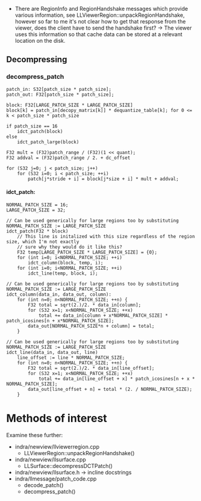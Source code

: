 - There are RegionInfo and RegionHandshake messages which provide various information,
  see LLViewerRegion::unpackRegionHandshake, however so far to me it's not clear how to
  get that response from the viewer, does the client have to send the handshake first?
  → The viewer uses this information so that cache data can be stored at a relevant
    location on the disk.


## Decompressing


### decompress_patch
```text
patch_in: S32[patch_size * patch_size];
patch_out: F32[patch_size * patch_size];

block: F32[LARGE_PATCH_SIZE * LARGE_PATCH_SIZE]
block[k] = patch_in[decopy_matrix[k]] * dequantize_table[k]; for 0 <= k < patch_size * patch_size

if patch_size == 16
    idct_patch(block)
else
    idct_patch_large(block) 

F32 mult = (F32)patch_range / (F32)(1 << quant);
F32 addval = (F32)patch_range / 2. + dc_offset

for (S32 j=0; j < patch_size; j++)
    for (S32 i=0; i < patch_size; ++i)
        patch[j*stride + i] = block[j*size + i] * mult + addval;
```

#### idct_patch:

```text
NORMAL_PATCH_SIZE = 16;
LARGE_PATCH_SIZE = 32;

// Can be used generically for large regions too by substituting NORMAL_PATCH_SIZE := LARGE_PATCH_SIZE
idct_patch(F32 * block)
    // This line is initalized with this size regardless of the region size, which I'm not exactly
    // sure why they would do it like this?
    F32 temp[LARGE_PATCH_SIZE * LARGE_PATCH_SIZE] = {0};
    for (int i=0; i<NORMAL_PATCH_SIZE; ++i)
        idct_column(block, temp, i);
    for (int i=0; i<NORMAL_PATCH_SIZE; ++i)
        idct_line(temp, block, i);

// Can be used generically for large regions too by substituting NORMAL_PATCH_SIZE := LARGE_PATCH_SIZE
idct_column(data_in, data_out, column):
    for (int n=0; n<NORMAL_PATCH_SIZE; ++n) {
        F32 total = sqrt(2.)/2. * data_in[column];
        for (S32 x=1; x<NORMAL_PATCH_SIZE; ++x)
            total += data_in[column + x*NORMAL_PATCH_SIZE] * patch_icosines[n + x*NORMAL_PATCH_SIZE];
        data_out[NORMAL_PATCH_SIZE*n + column] = total;
    }

// Can be used generically for large regions too by substituting NORMAL_PATCH_SIZE := LARGE_PATCH_SIZE
idct_line(data_in, data_out, line)
    line_offset := line * NORMAL_PATCH_SIZE;
    for (int n=0; n<NORMAL_PATCH_SIZE; ++n) {
        F32 total = sqrt(2.)/2. * data_in[line_offset];
        for (S32 x=1; x<NORMAL_PATCH_SIZE; ++x)
            total += data_in[line_offset + x] * patch_icosines[n + x * NORMAL_PATCH_SIZE];
        data_out[line_offset + n] = total * (2. / NORMAL_PATCH_SIZE);
    }
```

# Methods of interest

Examine these further:


- indra/newview/llviewerregion.cpp
  - LLViewerRegion::unpackRegionHandshake()
- indra/newview/llsurface.cpp
  - LLSurface::decompressDCTPatch()
- indra/newview/llsurface.h
  → incline docstrings
- indra/llmessage/patch_code.cpp
  - decode_patch()
  - decompress_patch()
